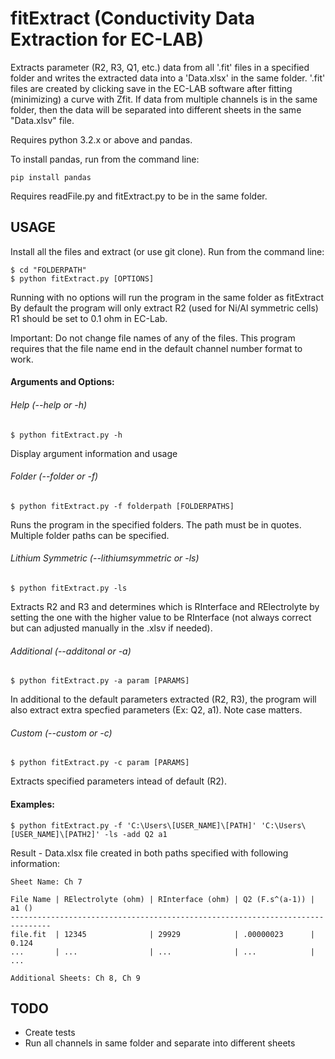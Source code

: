 fitExtract (Conductivity Data Extraction for EC-LAB)
================================================
Extracts parameter (R2, R3, Q1, etc.) data from all '.fit' files in
a specified folder and writes the extracted data into a 'Data.xlsx' in the
same folder. '.fit' files are created by clicking save in the EC-LAB software
after fitting (minimizing) a curve with Zfit. If data from multiple channels
is in the same folder, then the data will be separated into different sheets
in the same "Data.xlsv" file.

Requires python 3.2.x or above and pandas.

To install pandas, run from the command line:

    pip install pandas

Requires readFile.py and fitExtract.py to be in the same folder.


USAGE
-----
Install all the files and extract (or use git clone).
Run from the command line:

    $ cd "FOLDERPATH"
    $ python fitExtract.py [OPTIONS]

Running with no options will run the program in the same folder as fitExtract
By default the program will only extract R2 (used for Ni/Al symmetric cells)
R1 should be set to 0.1 ohm in EC-Lab.

Important: Do not change file names of any of the files. This program requires
           that the file name end in the default channel number format to work.

#### Arguments and Options:

###### Help (--help or -h)

    $ python fitExtract.py -h

Display argument information and usage

###### Folder (--folder or -f)

    $ python fitExtract.py -f folderpath [FOLDERPATHS]

Runs the program in the specified folders. The path must be in quotes.
Multiple folder paths can be specified.

###### Lithium Symmetric (--lithiumsymmetric or -ls)

    $ python fitExtract.py -ls

Extracts R2 and R3 and determines which is RInterface and RElectrolyte by setting
the one with the higher value to be RInterface (not always correct but can adjusted
manually in the .xlsv if needed).

###### Additional (--additonal or -a)

    $ python fitExtract.py -a param [PARAMS]

In additional to the default parameters extracted (R2, R3), the program will
also extract extra specfied parameters (Ex: Q2, a1). Note case matters.

###### Custom (--custom or -c)

    $ python fitExtract.py -c param [PARAMS]

Extracts specified parameters intead of default (R2).


#### Examples:

    $ python fitExtract.py -f 'C:\Users\[USER_NAME]\[PATH]' 'C:\Users\[USER_NAME]\[PATH2]' -ls -add Q2 a1
    
Result - Data.xlsx file created in both paths specified with following information:

    Sheet Name: Ch 7

    File Name | RElectrolyte (ohm) | RInterface (ohm) | Q2 (F.s^(a-1)) | a1 ()
    -------------------------------------------------------------------------------
    file.fit  | 12345              | 29929            | .00000023      | 0.124
    ...       | ...                | ...              | ...            | ...

    Additional Sheets: Ch 8, Ch 9


TODO
-----
- Create tests
- Run all channels in same folder and separate into different sheets

